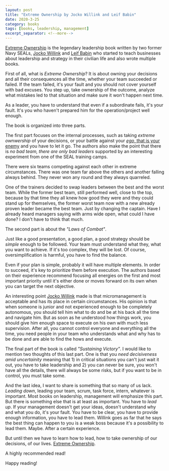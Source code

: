 ```yaml
---
layout: post
title: "Extreme Ownership by Jocko Willink and Leif Babin"
date: 2020-3-25
category: books
tags: [books, leadership, management]
excerpt_separator: <!--more-->
---
```

[Extreme Ownership](https://amzn.to/2sYrJcV) is the legendary leadership book written by two former Navy SEALs, [Jocko Willink](https://twitter.com/jockowillink) and [Leif Babin](https://twitter.com/LeifBabin) who started to teach businesses about leadership and strategy in their civilian life and also wrote multiple books.
<!--more-->

First of all, what is _Extreme Ownership_? It is about owning your decisions and all their consequences all the time, whether your team succeeded or failed. If the team failed, it's your fault and you should not cover yourself with bad excuses. You step up, take ownership of the outcome, analyze what mistakes led to that situation and make sure it won't happen next time.

As a leader, you have to understand that even if a subordinate fails, it's your fault. It's you who haven't prepared him for the operation/project well enough.

The book is organized into three parts.

The first part focuses on the internal processes, such as taking _extreme ownwership_ of your decisions, or your battle against your [_ego_, that is your enemy](http://sandordargo.com/blog/2018/10/12/ego-is-the-enemy) and you have to let it go. The authors also make the point that there is _no bad team, there are only bad leaders_ supported by an interesting experiment from one of the SEAL training camps.

There were six teams competing against each other in extreme circumstances. There was one team far above the others and another falling always behind. They never won any round and they always quarreled.

One of the trainers decided to swap leaders between the best and the worst team. While the former best team, still performed well, close to the top, because by that time they all knew how good they were and they could stand up for themselves, the former worst team now with a new already proven leader became the best team. Just by changing the captain. Have I already heard managers saying with arms wide open, what could I have done? I don't have to think that much.

The second part is about the _"Laws of Combat"_.

Just like a good presentation, a good plan, a good strategy should be _simple_ enough to be followed. Your team must understand what they, what you want to achieve. If it's too complex, they will be lost. Of course, oversimplification is harmful, you have to find the balance.

Even if your plan is simple, probably it will have multiple elements. In order to succeed, it's key to prioritize them before execution. The authors based on their experience recommend focusing all energies on the first and most important priority until it's either done or moves forward on its own when you can target the next objective.

An interesting point [Jocko Willink](https://twitter.com/jockowillink) made is that micromanagement is acceptable and has its place in certain circumstances. His opinion is that when someone is junior and not experienced enough to be completely autonomous, you should tell him what to do and be at his back all the time and navigate him. But as soon as he understood how things work, you should give him enough space to execute on his own with much less supervision. After all, you cannot control everyone and everything all the time, you need people in your team who understands what and why has to be done and are able to find the hows and execute.

The final part of the book is called _"Sustaining Victory"_. I would like to mention two thoughts of this last part. One is that you _need decisiveness amid uncertainity_ meaning that 1) in critical situations you can't just wait it out, you have to take leadership and 2) you can never be sure, you won't have all the details, there will always be some risks, but if you want to be in control, you must take some.

And the last idea, I want to share is something that so many of us lack. _Leading down_, leading your team, scrum, task force, intern, whatever is important. Most books on leadership, management will emphasize this part. But there is something else that is at least as important. You have to _lead up_. If your management doesn't get your ideas, doesn't understand why and what you do, it's your fault. You have to be clear, you have to provide enough information, you have to lead them. Willink goes as far that he says the best thing can happen to you is a weak boss because it's a possibility to lead them. Maybe. After a certain experience. 

But until then we have to learn how to lead, how to take ownership of our decisions, of our lives. [Extreme Ownership](https://amzn.to/2sYrJcV).

A highly recommended read!

Happy reading!